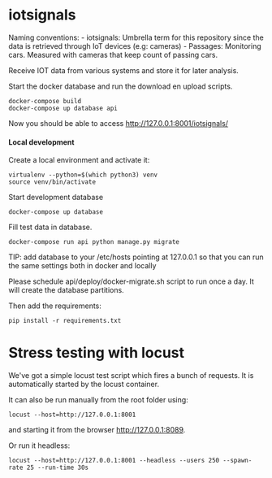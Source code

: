 # iotsignals

Naming conventions:
    - iotsignals: Umbrella term for this repository since the data is retrieved through IoT devices (e.g: cameras)
    - Passages: Monitoring cars. Measured with cameras that keep count of passing cars.

Receive IOT data from various systems and store it for later analysis.


Start the docker database and run the download en upload scripts.

    docker-compose build
    docker-compose up database api


Now you should be able to access http://127.0.0.1:8001/iotsignals/


#### Local development ####

Create a local environment and activate it:

    virtualenv --python=$(which python3) venv
    source venv/bin/activate


Start development database

	docker-compose up database
	
Fill test data in database.

    docker-compose run api python manage.py migrate

TIP: add database to your /etc/hosts pointing at 127.0.0.1 so that you can run the same 
settings both in docker and locally

Please schedule api/deploy/docker-migrate.sh script to run once a day. It will create the database partitions.

Then add the requirements:

    pip install -r requirements.txt


# Stress testing with locust
We've got a simple locust test script which fires a bunch of requests. It is automatically started by the locust 
container.

It can also be run manually from the root folder using:

    locust --host=http://127.0.0.1:8001

and starting it from the browser http://127.0.0.1:8089. 

Or run it headless:

    locust --host=http://127.0.0.1:8001 --headless --users 250 --spawn-rate 25 --run-time 30s
